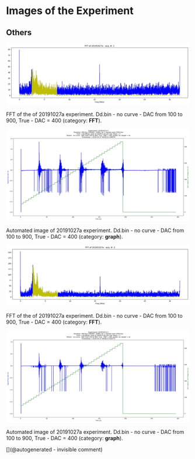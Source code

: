 # Images of the Experiment

## Others

![](/matty/20191027a/images/20191027a-1-fft.jpg)

FFT of the of 20191027a experiment. Dd.bin - no curve - DAC from 100 to 900, True - DAC = 400 (category: __FFT__).

![](/matty/20191027a/images/20191027a-2.jpg)

Automated image of 20191027a experiment. Dd.bin - no curve - DAC from 100 to 900, True - DAC = 400 (category: __graph__).

![](/matty/20191027a/images/20191027a-2-fft.jpg)

FFT of the of 20191027a experiment. Dd.bin - no curve - DAC from 100 to 900, True - DAC = 400 (category: __FFT__).

![](/matty/20191027a/images/20191027a-1.jpg)

Automated image of 20191027a experiment. Dd.bin - no curve - DAC from 100 to 900, True - DAC = 400 (category: __graph__).



[](@autogenerated - invisible comment)